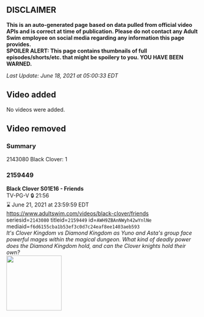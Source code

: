 ## DISCLAIMER
**This is an auto-generated page based on data pulled from official video APIs and is correct at time of publication. Please do not contact any Adult Swim employee on social media regarding any information this page provides.**  
**SPOILER ALERT: This page contains thumbnails of full episodes/shorts/etc. that might be spoilery to you. YOU HAVE BEEN WARNED.**  

_Last Update: June 18, 2021 at 05:00:33 EDT_
## Video added
No videos were added.  
## Video removed
### Summary
2143080 Black Clover: 1  
### 2159449
**Black Clover S01E16 - Friends**  
TV-PG-V 🔒 21:56  
⌛ June 21, 2021 at 23:59:59 EDT  
https://www.adultswim.com/videos/black-clover/friends  
seriesid=`2143080` titleid=`2159449` id=`AWH9ZBAnNWyh42wYnlNe` mediaid=`f6d6155cba1b53ef3c0d7c24eaf8ee1403aeb593`  
_It's Clover Kingdom vs Diamond Kingdom as Yuno and Asta's group face powerful mages within the magical dungeon. What kind of deadly power does the Diamond Kingdom hold, and can the Clover knights hold their own?_  
<a href="https://i.cdn.turner.com/adultswim/big/image-upload/thumbnails/thumb-2_image-15203746546062.jpg"><img src="https://i.cdn.turner.com/adultswim/big/image-upload/thumbnails/thumb-2_image-15203746546062.jpg" height="144px" /></a>
